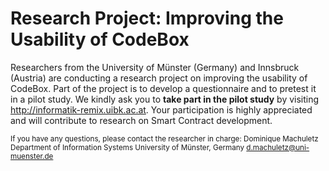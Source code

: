 # Research Project: Improving the Usability of CodeBox

Researchers from the University of Münster (Germany) and Innsbruck (Austria) are conducting a research project on improving the usability of CodeBox. Part of the project is to develop a questionnaire and to pretest it in a pilot study. We kindly ask you to **take part in the pilot study** by visiting http://informatik-remix.uibk.ac.at. Your participation is highly appreciated and will contribute to research on Smart Contract development.

<sub>If you have any questions, please contact the researcher in charge:
Dominique Machuletz
Department of Information Systems
University of Münster, Germany
d.machuletz@uni-muenster.de </sub>
